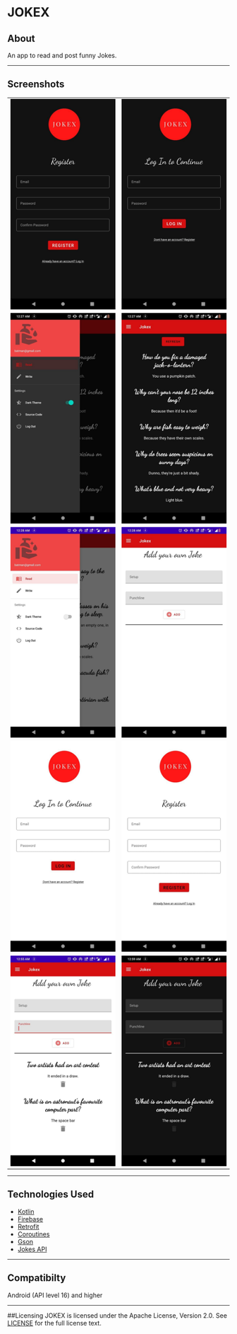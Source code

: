 # JOKEX


## About

An app to read and post funny Jokes.

___


## Screenshots

<table>
  <tr>
    <td><img src="https://github.com/sreshtha10/Jokex/blob/master/screenshots/s1.jpg" ></td>
    <td><img src="https://github.com/sreshtha10/Jokex/blob/master/screenshots/s2.jpg"></td>
  
  </tr>
    <tr>
    <td><img src="https://github.com/sreshtha10/Jokex/blob/master/screenshots/s3.jpg"></td>
    <td><img src="https://github.com/sreshtha10/Jokex/blob/master/screenshots/s4.jpg"></td>

  </tr>
    <tr>
    <td><img src="https://github.com/sreshtha10/Jokex/blob/master/screenshots/s5.jpg" ></td>
    <td><img src="https://github.com/sreshtha10/Jokex/blob/master/screenshots/s6.jpg"></td>
    
  </tr>
    <tr>
    <td><img src="https://github.com/sreshtha10/Jokex/blob/master/screenshots/s7.jpg" ></td>
    <td><img src="https://github.com/sreshtha10/Jokex/blob/master/screenshots/s8.jpg"></td>
  
  </tr>
    <tr>
    <td><img src="https://github.com/sreshtha10/Jokex/blob/master/screenshots/s9.jpg"></td>
    <td><img src="https://github.com/sreshtha10/Jokex/blob/master/screenshots/s10.jpg"></td>
   
  </tr>
 </table>

___


## Technologies Used
  
  * [Kotlin](https://kotlinlang.org/docs/home.html)
  * [Firebase](https://firebase.google.com/docs)
  * [Retrofit](https://square.github.io/retrofit/)
  * [Coroutines](https://developer.android.com/kotlin/coroutines)
  * [Gson](https://github.com/google/gson)
  * [Jokes API](https://github.com/15Dkatz/official_joke_api)

___


## Compatibilty 

Android (API level 16) and higher


___


##Licensing
JOKEX is licensed under the Apache License, Version 2.0. See [LICENSE](https://github.com/sreshtha10/Jokex/blob/master/LICENSE) for the full license text.



